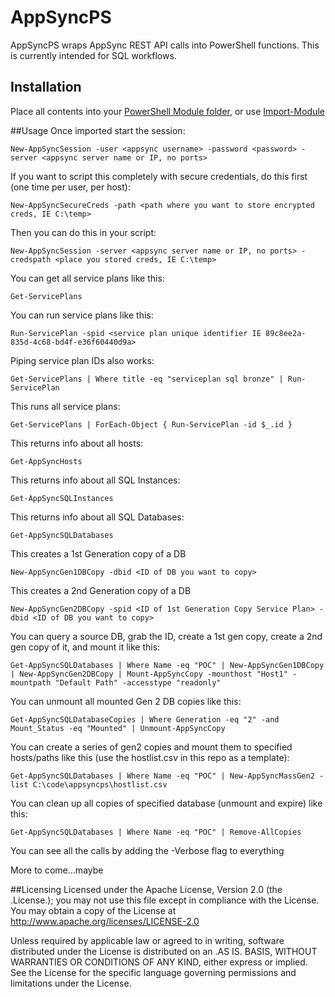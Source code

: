 # AppSyncPS

AppSyncPS wraps AppSync REST API calls into PowerShell functions. This is currently intended for SQL workflows. 

## Installation

Place all contents into your [PowerShell Module folder](https://msdn.microsoft.com/en-us/library/dd878350%28v=vs.85%29.aspx), or use [Import-Module](https://technet.microsoft.com/en-us/library/hh849725.aspx)

##Usage
Once imported start the session:
```
New-AppSyncSession -user <appsync username> -password <password> -server <appsync server name or IP, no ports>
```
If you want to script this completely with secure credentials, do this first (one time per user, per host):
```
New-AppSyncSecureCreds -path <path where you want to store encrypted creds, IE C:\temp>
```
Then you can do this in your script:
```
New-AppSyncSession -server <appsync server name or IP, no ports> -credspath <place you stored creds, IE C:\temp>
```
You can get all service plans like this:
```
Get-ServicePlans
```
You can run service plans like this:
```
Run-ServicePlan -spid <service plan unique identifier IE 89c8ee2a-835d-4c68-bd4f-e36f60440d9a>
```
Piping service plan IDs also works:
```
Get-ServicePlans | Where title -eq "serviceplan sql bronze" | Run-ServicePlan
```
This runs all service plans:
```
Get-ServicePlans | ForEach-Object { Run-ServicePlan -id $_.id }
```
This returns info about all hosts:
```
Get-AppSyncHosts
```
This returns info about all SQL Instances:
```
Get-AppSyncSQLInstances
```
This returns info about all SQL Databases:
```
Get-AppSyncSQLDatabases
```
This creates a 1st Generation copy of a DB
```
New-AppSyncGen1DBCopy -dbid <ID of DB you want to copy>
```
This creates a 2nd Generation copy of a DB
```
New-AppSyncGen2DBCopy -spid <ID of 1st Generation Copy Service Plan> -dbid <ID of DB you want to copy>
```
You can query a source DB, grab the ID, create a 1st gen copy, create a 2nd gen copy of it, and mount it like this:
```
Get-AppSyncSQLDatabases | Where Name -eq "POC" | New-AppSyncGen1DBCopy | New-AppSyncGen2DBCopy | Mount-AppSyncCopy -mounthost "Host1" -mountpath "Default Path" -accesstype "readonly"
```
You can unmount all mounted Gen 2 DB copies like this:
```
Get-AppSyncSQLDatabaseCopies | Where Generation -eq "2" -and Mount_Status -eq "Mounted" | Unmount-AppSyncCopy 
```
You can create a series of gen2 copies and mount them to specified hosts/paths like this (use the hostlist.csv in this repo as a template):
```
Get-AppSyncSQLDatabases | Where Name -eq "POC" | New-AppSyncMassGen2 -list C:\code\appsyncps\hostlist.csv 
```
You can clean up all copies of specified database (unmount and expire) like this:
```
Get-AppSyncSQLDatabases | Where Name -eq "POC" | Remove-AllCopies
```
You can see all the calls by adding the -Verbose flag to everything

More to come...maybe

##Licensing
Licensed under the Apache License, Version 2.0 (the .License.); you may not use this file except in compliance with the License. You may 
obtain a copy of the License at <http://www.apache.org/licenses/LICENSE-2.0>

Unless required by applicable law or agreed to in writing, software distributed under the License is distributed on an .AS IS. 
BASIS, WITHOUT WARRANTIES OR CONDITIONS OF ANY KIND, either express or implied. See the License for the specific language governing permissions
and limitations under the License.